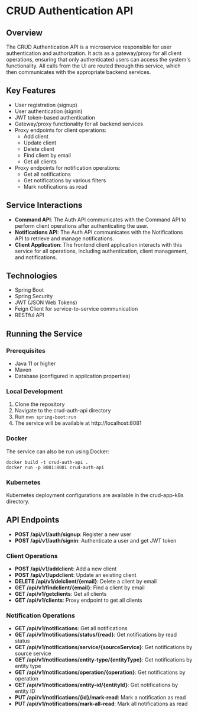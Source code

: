 # CRUD Authentication API

## Overview
The CRUD Authentication API is a microservice responsible for user authentication and authorization. It acts as a gateway/proxy for all client operations, ensuring that only authenticated users can access the system's functionality. All calls from the UI are routed through this service, which then communicates with the appropriate backend services.

## Key Features
- User registration (signup)
- User authentication (signin)
- JWT token-based authentication
- Gateway/proxy functionality for all backend services
- Proxy endpoints for client operations:
  - Add client
  - Update client
  - Delete client
  - Find client by email
  - Get all clients
- Proxy endpoints for notification operations:
  - Get all notifications
  - Get notifications by various filters
  - Mark notifications as read

## Service Interactions
- **Command API**: The Auth API communicates with the Command API to perform client operations after authenticating the user.
- **Notifications API**: The Auth API communicates with the Notifications API to retrieve and manage notifications.
- **Client Application**: The frontend client application interacts with this service for all operations, including authentication, client management, and notifications.

## Technologies
- Spring Boot
- Spring Security
- JWT (JSON Web Tokens)
- Feign Client for service-to-service communication
- RESTful API

## Running the Service
### Prerequisites
- Java 11 or higher
- Maven
- Database (configured in application properties)

### Local Development
1. Clone the repository
2. Navigate to the crud-auth-api directory
3. Run `mvn spring-boot:run`
4. The service will be available at http://localhost:8081

### Docker
The service can also be run using Docker:
```
docker build -t crud-auth-api .
docker run -p 8081:8081 crud-auth-api
```

### Kubernetes
Kubernetes deployment configurations are available in the crud-app-k8s directory.

## API Endpoints
- **POST /api/v1/auth/signup**: Register a new user
- **POST /api/v1/auth/signin**: Authenticate a user and get JWT token

### Client Operations
- **POST /api/v1/addclient**: Add a new client
- **POST /api/v1/updclient**: Update an existing client
- **DELETE /api/v1/delclient/{email}**: Delete a client by email
- **GET /api/v1/findclient/{email}**: Find a client by email
- **GET /api/v1/getclients**: Get all clients
- **GET /api/v1/clients**: Proxy endpoint to get all clients

### Notification Operations
- **GET /api/v1/notifications**: Get all notifications
- **GET /api/v1/notifications/status/{read}**: Get notifications by read status
- **GET /api/v1/notifications/service/{sourceService}**: Get notifications by source service
- **GET /api/v1/notifications/entity-type/{entityType}**: Get notifications by entity type
- **GET /api/v1/notifications/operation/{operation}**: Get notifications by operation
- **GET /api/v1/notifications/entity-id/{entityId}**: Get notifications by entity ID
- **PUT /api/v1/notifications/{id}/mark-read**: Mark a notification as read
- **PUT /api/v1/notifications/mark-all-read**: Mark all notifications as read
